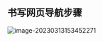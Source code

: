 ## 书写网页导航步骤

![image-20230313153452271](C:\Users\仵六七\AppData\Roaming\Typora\typora-user-images\image-20230313153452271.png)